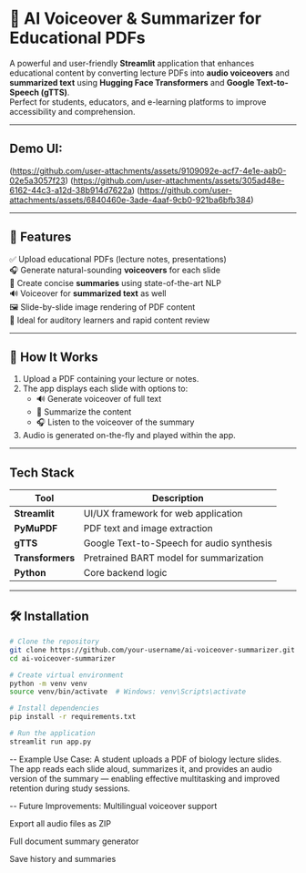 # 🧠 AI Voiceover & Summarizer for Educational PDFs

A powerful and user-friendly **Streamlit** application that enhances educational content by converting lecture PDFs into **audio voiceovers** and **summarized text** using **Hugging Face Transformers** and **Google Text-to-Speech (gTTS)**.  
Perfect for students, educators, and e-learning platforms to improve accessibility and comprehension.

---

##  Demo UI:

(https://github.com/user-attachments/assets/9109092e-acf7-4e1e-aab0-02e5a3057f23)
(https://github.com/user-attachments/assets/305ad48e-6162-44c3-a12d-38b914d7622a)
(https://github.com/user-attachments/assets/6840460e-3ade-4aaf-9cb0-921ba6bfb384)


---

## 🚀 Features

✅ Upload educational PDFs (lecture notes, presentations)  
🎧 Generate natural-sounding **voiceovers** for each slide  
📄 Create concise **summaries** using state-of-the-art NLP  
🔊 Voiceover for **summarized text** as well  
🖼️ Slide-by-slide image rendering of PDF content  
🎯 Ideal for auditory learners and rapid content review

---

## 📂 How It Works

1. Upload a PDF containing your lecture or notes.
2. The app displays each slide with options to:
   - 🔊 Generate voiceover of full text
   - 🧠 Summarize the content
   - 🎧 Listen to the voiceover of the summary
3. Audio is generated on-the-fly and played within the app.

---

##  Tech Stack

| Tool            | Description                                |
|-----------------|--------------------------------------------|
| **Streamlit**   | UI/UX framework for web application        |
| **PyMuPDF**     | PDF text and image extraction              |
| **gTTS**        | Google Text-to-Speech for audio synthesis  |
| **Transformers**| Pretrained BART model for summarization    |
| **Python**      | Core backend logic                         |

---

## 🛠️ Installation

```bash
# Clone the repository
git clone https://github.com/your-username/ai-voiceover-summarizer.git
cd ai-voiceover-summarizer

# Create virtual environment
python -m venv venv
source venv/bin/activate  # Windows: venv\Scripts\activate

# Install dependencies
pip install -r requirements.txt

# Run the application
streamlit run app.py

```

-- Example Use Case:
  A student uploads a PDF of biology lecture slides.
  The app reads each slide aloud, summarizes it, and provides an audio version of the summary — enabling effective multitasking and improved retention during study sessions.


-- Future Improvements:
  Multilingual voiceover support
  
  Export all audio files as ZIP
  
  Full document summary generator
  
  Save history and summaries

